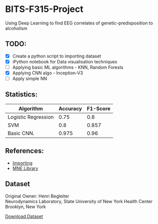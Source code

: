 # BITS-F315-Project
Using Deep Learning to find EEG correlates of genetic-predisposition to alcoholism

## TODO:
- [X] Create a python script to importing dataset
- [X] iPython notebook for Data visualisation techniques
- [ ] Applying basic ML algorithms - KNN, Random Forests
- [X] Applying CNN algo - Inception-V3
- [ ] Apply simple NN

## Statistics:
| Algorithm           | Accuracy | F1-Score |
|---------------------|----------|----------|
| Logistic Regression | 0.75     | 0.8      |
| SVM                 | 0.8      | 0.857    |
| Basic CNN.          | 0.975    | 0.96     |

## References:
- [Importing](https://github.com/shubham-singh-ss/EEG-Correlation-Of-Genetic-Predisposition-To-Alcoholism/blob/master/EEG%20data%20analysis.ipynb)
- [MNE Library](https://www.nmr.mgh.harvard.edu/mne/stable/documentation.html#collapse_visualization)

## Dataset
Original Owner: 
Henri Begleiter 
<br>Neurodynamics Laboratory, 
State University of New York Health Center 
Brooklyn, New York 

[Download Dataset](http://archive.ics.uci.edu/ml/machine-learning-databases/eeg-mld/eeg_full.tar)
